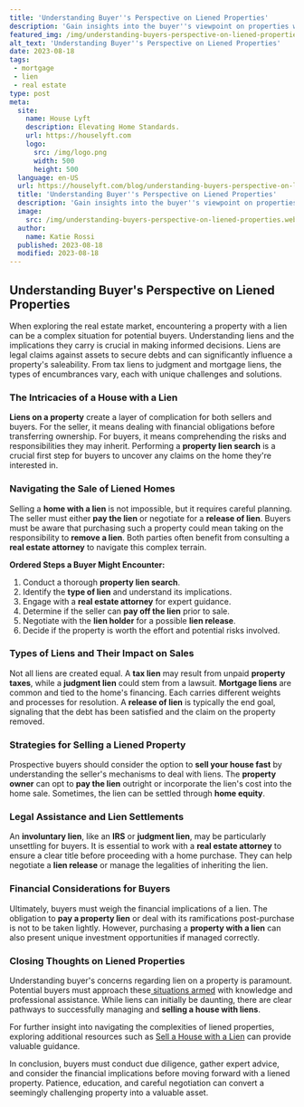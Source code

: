 ```yaml
---
title: 'Understanding Buyer''s Perspective on Liened Properties'
description: 'Gain insights into the buyer''s viewpoint on properties with liens. Discover what piques their curiosity and influences their decision-making process.'
featured_img: /img/understanding-buyers-perspective-on-liened-properties.webp
alt_text: 'Understanding Buyer''s Perspective on Liened Properties'
date: 2023-08-18
tags:
 - mortgage
 - lien
 - real estate
type: post
meta:
  site:
    name: House Lyft
    description: Elevating Home Standards.
    url: https://houselyft.com
    logo:
      src: /img/logo.png
      width: 500
      height: 500
  language: en-US
  url: https://houselyft.com/blog/understanding-buyers-perspective-on-liened-properties
  title: 'Understanding Buyer''s Perspective on Liened Properties'
  description: 'Gain insights into the buyer''s viewpoint on properties with liens. Discover what piques their curiosity and influences their decision-making process.'
  image:
    src: /img/understanding-buyers-perspective-on-liened-properties.webp
  author:
    name: Katie Rossi
  published: 2023-08-18
  modified: 2023-08-18
---
```



## Understanding Buyer's Perspective on Liened Properties

When exploring the real estate market, encountering a property with a lien can be a complex situation for potential buyers. Understanding liens and the implications they carry is crucial in making informed decisions. Liens are legal claims against assets to secure debts and can significantly influence a property's saleability. From tax liens to judgment and mortgage liens, the types of encumbrances vary, each with unique challenges and solutions.

### The Intricacies of a House with a Lien

**Liens on a property** create a layer of complication for both sellers and buyers. For the seller, it means dealing with financial obligations before transferring ownership. For buyers, it means comprehending the risks and responsibilities they may inherit. Performing a **property lien search** is a crucial first step for buyers to uncover any claims on the home they're interested in.

### Navigating the Sale of Liened Homes

Selling a **home with a lien** is not impossible, but it requires careful planning. The seller must either **pay the lien** or negotiate for a **release of lien**. Buyers must be aware that purchasing such a property could mean taking on the responsibility to **remove a lien**. Both parties often benefit from consulting a **real estate attorney** to navigate this complex terrain.

**Ordered Steps a Buyer Might Encounter:**
1. Conduct a thorough **property lien search**.
2. Identify the **type of lien** and understand its implications.
3. Engage with a **real estate attorney** for expert guidance.
4. Determine if the seller can **pay off the lien** prior to sale.
5. Negotiate with the **lien holder** for a possible **lien release**.
6. Decide if the property is worth the effort and potential risks involved.

### Types of Liens and Their Impact on Sales

Not all liens are created equal. A **tax lien** may result from unpaid **property taxes**, while a **judgment lien** could stem from a lawsuit. **Mortgage liens** are common and tied to the home's financing. Each carries different weights and processes for resolution. A **release of lien** is typically the end goal, signaling that the debt has been satisfied and the claim on the property removed.

### Strategies for Selling a Liened Property

Prospective buyers should consider the option to **sell your house fast** by understanding the seller's mechanisms to deal with liens. The **property owner** can opt to **pay the lien** outright or incorporate the lien's cost into the home sale. Sometimes, the lien can be settled through **home equity**.

### Legal Assistance and Lien Settlements

An **involuntary lien**, like an **IRS** or **judgment lien**, may be particularly unsettling for buyers. It is essential to work with a **real estate attorney** to ensure a clear title before proceeding with a home purchase. They can help negotiate a **lien release** or manage the legalities of inheriting the lien.

### Financial Considerations for Buyers

Ultimately, buyers must weigh the financial implications of a lien. The obligation to **pay a property lien** or deal with its ramifications post-purchase is not to be taken lightly. However, purchasing a **property with a lien** can also present unique investment opportunities if managed correctly.

### Closing Thoughts on Liened Properties

Understanding buyer's concerns regarding lien on a property is paramount. Potential buyers must approach these[  situations   armed](https://houselyft.com/blog/protecting-your-rights-as-a-seller-in-lien-transactions) with knowledge and professional assistance. While liens can initially be daunting, there are clear pathways to successfully managing and **selling a house with liens**.

For further insight into navigating the complexities of liened properties, exploring additional resources such as [Sell a House with a Lien](https://www.wearehomebuyers.com/blog/sell-a-house-with-a-lien/) can provide valuable guidance.

In conclusion, buyers must conduct due diligence, gather expert advice, and consider the financial implications before moving forward with a liened property. Patience, education, and careful negotiation can convert a seemingly challenging property into a valuable asset.
